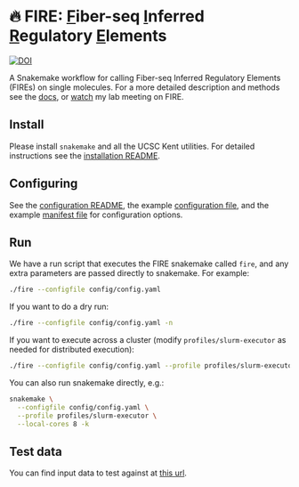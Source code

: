# 🔥 **FIRE**: <ins>F</ins>iber-seq <ins>I</ins>nferred <ins>R</ins>egulatory <ins>E</ins>lements

[![DOI](https://zenodo.org/badge/561430995.svg)](https://zenodo.org/doi/10.5281/zenodo.10023811)

A Snakemake workflow for calling Fiber-seq Inferred Regulatory Elements (FIREs) on single molecules. For a more detailed description and methods see the [docs](/docs/README.md), or [watch](https://youtu.be/RiZrMltAiWM?si=sSo64goaNQxgyfcc) my lab meeting on FIRE.

## Install

Please install `snakemake` and all the UCSC Kent utilities. For detailed instructions see the [installation README](/INSTALL.md).

## Configuring

See the [configuration README](/config/README.md), the example [configuration file](/config/config.yaml), and the example [manifest file](/config/config.tbl) for configuration options.


## Run

We have a run script that executes the FIRE snakemake called `fire`, and any extra parameters are passed directly to snakemake. For example:

```bash
./fire --configfile config/config.yaml
```

If you want to do a dry run:

```bash
./fire --configfile config/config.yaml -n
```

If you want to execute across a cluster (modify `profiles/slurm-executor` as needed for distributed execution):

```bash
./fire --configfile config/config.yaml --profile profiles/slurm-executor
```

You can also run snakemake directly, e.g.:

```bash
snakemake \
  --configfile config/config.yaml \
  --profile profiles/slurm-executor \
  --local-cores 8 -k
```

## Test data

You can find input data to test against at [this url](https://s3-us-west-2.amazonaws.com/stergachis-public1/index.html?prefix=FIRE/test-data/).
